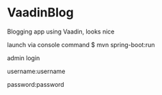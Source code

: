 # VaadinBlog
Blogging app using Vaadin, looks nice  

launch via console command $ mvn spring-boot:run

admin login

username:username

password:password
